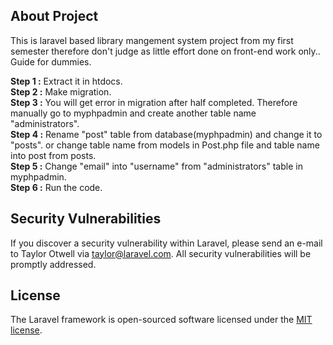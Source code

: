 
## About Project

This is laravel based library mangement system project from my first semester therefore don't judge as little effort done on front-end work only..	
Guide for dummies.
<p>
    <strong>Step 1 :</strong> Extract it in htdocs.<br>
    <strong>Step 2 :</strong> Make migration.<br>
    <strong>Step 3 :</strong> You will get error in migration after half completed. Therefore manually go to myphpadmin and create another table name "administrators".<br>
    <strong>Step 4 :</strong> Rename "post" table from database(myphpadmin) and change it to "posts". or change table name from models in Post.php file and table       name  into post from posts.<br>
    <strong>Step 5 :</strong> Change "email" into "username" from "administrators" table in myphpadmin.<br>
    <strong>Step 6 :</strong> Run the code.
</p>

## Security Vulnerabilities

If you discover a security vulnerability within Laravel, please send an e-mail to Taylor Otwell via [taylor@laravel.com](mailto:taylor@laravel.com). All security vulnerabilities will be promptly addressed.

## License

The Laravel framework is open-sourced software licensed under the [MIT license](https://opensource.org/licenses/MIT).
